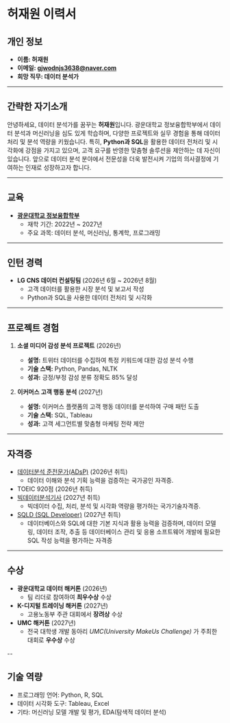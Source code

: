 # 허재원 이력서

## **개인 정보**
- **이름: 허재원**  
- **이메일: gjwodnjs3638@naver.com**  
- **희망 직무: 데이터 분석가**  

---

## **간략한 자기소개**
안녕하세요, 데이터 분석가를 꿈꾸는 **허재원**입니다. 광운대학교 정보융합학부에서 데이터 분석과 머신러닝을 심도 있게 학습하며, 다양한 프로젝트와 실무 경험을 통해 데이터 처리 및 분석 역량을 키웠습니다. 특히, **Python과 SQL**을 활용한 데이터 전처리 및 시각화에 강점을 가지고 있으며, 고객 요구를 반영한 맞춤형 솔루션을 제안하는 데 자신이 있습니다. 앞으로 데이터 분석 분야에서 전문성을 더욱 발전시켜 기업의 의사결정에 기여하는 인재로 성장하고자 합니다.

---

## **교육**
- **[광운대학교 정보융합학부](https://ic.kw.ac.kr/main/main.php)**  
  - 재학 기간: 2022년 ~ 2027년  
  - 주요 과목: 데이터 분석, 머신러닝, 통계학, 프로그래밍  

---

## **인턴 경력**
- **LG CNS 데이터 컨설팅팀** (2026년 6월 ~ 2026년 8월)  
  - 고객 데이터를 활용한 시장 분석 및 보고서 작성  
  - Python과 SQL을 사용한 데이터 전처리 및 시각화  

---

## **프로젝트 경험**
1. **소셜 미디어 감성 분석 프로젝트** (2026년)
   - **설명:** 트위터 데이터를 수집하여 특정 키워드에 대한 감성 분석 수행  
   - **기술 스택:** Python, Pandas, NLTK  
   - **성과:** 긍정/부정 감성 분류 정확도 85% 달성  

2. **이커머스 고객 행동 분석** (2027년)
   - **설명:** 이커머스 플랫폼의 고객 행동 데이터를 분석하여 구매 패턴 도출  
   - **기술 스택:** SQL, Tableau  
   - **성과:** 고객 세그먼트별 맞춤형 마케팅 전략 제안  

---

## **자격증**
- [데이터분석 준전문가(ADsP)](https://www.dataq.or.kr/www/sub/a_07.do) (2026년 취득)  
  - 데이터 이해와 분석 기획 능력을 검증하는 국가공인 자격증.
- TOEIC 920점 (2026년 취득)
- [빅데이터분석기사](https://www.dataq.or.kr/www/sub/a_06.do) (2027년 취득)  
  - 빅데이터 수집, 처리, 분석 및 시각화 역량을 평가하는 국가기술자격증.
- [SQLD (SQL Developer)](https://www.dataq.or.kr/www/sub/a_04.do) (2027년 취득)
  - 데이터베이스와 SQL에 대한 기본 지식과 활용 능력을 검증하며, 데이터 모델링, 데이터 조작, 추출 등 데이터베이스 관리 및 응용 소프트웨어 개발에 필요한 SQL 작성 능력을 평가하는 자격증

---

## **수상**
- **광운대학교 데이터 해커톤** (2026년)  
  - 팀 리더로 참여하여 **최우수상** 수상
- **K-디지털 트레이닝 해커톤** (2027년)  
  - 고용노동부 주관 대회에서 **장려상** 수상
- **UMC 해커톤** (2027년)
  - 전국 대학생 개발 동아리 *UMC(University MakeUs Challenge)* 가 주최한 대회로 **우수상** 수상

--

## **기술 역량**
- 프로그래밍 언어: Python, R, SQL  
- 데이터 시각화 도구: Tableau, Excel  
- 기타: 머신러닝 모델 개발 및 평가, EDA(탐색적 데이터 분석)

